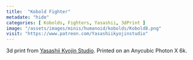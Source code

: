 ```yaml
---
title:  "Kobold Fighter"
metadate: "hide"
categories: [ Kobolds, Fighters, Yasashii, 3dPrint ]
image: "/assets/images/minis/humanoid/kobolds/Kobold8.png"
visit: "https://www.patreon.com/Yasashiikyojinstudio"
---
```

3d print from [Yasashii Kyojin Studio](https://www.patreon.com/Yasashiikyojinstudio). 
Printed on an Anycubic Photon X 6k.